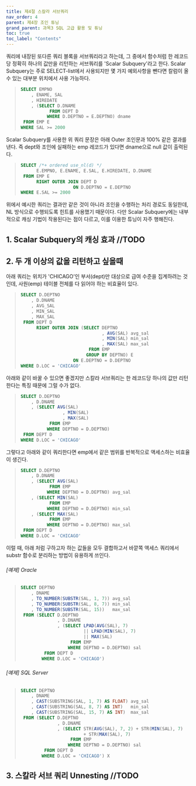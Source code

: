 ```yaml
---
title: 제4절 스칼라 서브쿼리
nav_order: 4
parent: 제4장 조인 튜닝
grand_parent: 과목3 SQL 고급 활용 및 튜닝
toc: true
toc_label: "Contents"
---
```


쿼리에 내장된 또다른 쿼리 블록을 서브쿼리라고 하는데, 그 중에서 함수처럼 한 레코드당 정확히 하나의 값만을 리턴하는 서브쿼리를 'Scalar Subquery'라고 한다. Scalar Subquery는 주로 SELECT-list에서 사용되지만 몇 가지 예외사항을 뺀다면 칼럼이 올 수 있는 대부분 위치에서 사용 가능하다.

>```sql
>SELECT EMPNO
>     , ENAME, SAL
>     , HIREDATE
>     , (SELECT D.DNAME
>            FROM DEPT D
>           WHERE D.DEPTNO = E.DEPTNO) dname
>  FROM EMP E
> WHERE SAL >= 2000 
>```

Scalar Subquery를 사용한 위 쿼리 문장은 아래 Outer 조인문과 100% 같은 결과를 낸다. 즉 dept와 조인에 실패하는 emp 레코드가 있다면 dname으로 null 값이 출력된다.

>```sql
>SELECT /*+ ordered use_nl(d) */
>       E.EMPNO, E.ENAME, E.SAL, E.HIREDATE, D.DNAME
>  FROM EMP E
>       RIGHT OUTER JOIN DEPT D
>                     ON D.DEPTNO = E.DEPTNO
> WHERE E.SAL >= 2000 
>```

위에서 예시한 쿼리는 결과만 같은 것이 아니라 조인을 수행하는 처리 경로도 동일한데, NL 방식으로 수행되도록 힌트를 사용했기 때문이다. 다만 Scalar Subquery에는 내부적으로 캐싱 기법이 작용된다는 점이 다르고, 이를 이용한 튜닝이 자주 행해진다.

## 1. Scalar Subquery의 캐싱 효과 //TODO

## 2. 두 개 이상의 값을 리턴하고 싶을때
아래 쿼리는 위치가 'CHICAGO'인 부서(dept)만 대상으로 급여 수준을 집계하려는 것인데, 사원(emp) 테이블 전체를 다 읽어야 하는 비효율이 있다.

>```sql
>SELECT D.DEPTNO
>     , D.DNAME
>     , AVG_SAL
>     , MIN_SAL
>     , MAX_SAL
>  FROM DEPT D
>       RIGHT OUTER JOIN (SELECT DEPTNO
>                                , AVG(SAL) avg_sal
>                                , MIN(SAL) min_sal
>                                , MAX(SAL) max_sal
>                           FROM EMP
>                          GROUP BY DEPTNO) E
>                     ON E.DEPTNO = D.DEPTNO
> WHERE D.LOC = 'CHICAGO' 
>```

아래와 같이 바꿀 수 있으면 좋겠지만 스칼라 서브쿼리는 한 레코드당 하나의 값만 리턴한다는 특징 때문에 그럴 수가 없다.

>```sql
>SELECT D.DEPTNO
>     , D.DNAME
>     , (SELECT AVG(SAL)
>                 , MIN(SAL)
>                 , MAX(SAL)
>            FROM EMP
>           WHERE DEPTNO = D.DEPTNO)
>  FROM DEPT D
> WHERE D.LOC = 'CHICAGO' 
>```

그렇다고 아래와 같이 쿼리한다면 emp에서 같은 범위를 반복적으로 액세스하는 비효율이 생긴다.

>```sql
>SELECT D.DEPTNO
>     , D.DNAME
>     , (SELECT AVG(SAL)
>            FROM EMP
>           WHERE DEPTNO = D.DEPTNO) avg_sal
>     , (SELECT MIN(SAL)
>            FROM EMP
>           WHERE DEPTNO = D.DEPTNO) min_sal
>     , (SELECT MAX(SAL)
>            FROM EMP
>           WHERE DEPTNO = D.DEPTNO) max_sal
>  FROM DEPT D
> WHERE D.LOC = 'CHICAGO' 
>```

이럴 때, 아래 처럼 구하고자 하는 값들을 모두 결합하고서 바깥쪽 액세스 쿼리에서 substr 함수로 분리하는 방법이 유용하게 쓰인다.

###### [예제] Oracle

>```sql
>SELECT DEPTNO
>     , DNAME
>     , TO_NUMBER(SUBSTR(SAL, 1, 7)) avg_sal
>     , TO_NUMBER(SUBSTR(SAL, 8, 7)) min_sal
>     , TO_NUMBER(SUBSTR(SAL, 15))   max_sal
>  FROM (SELECT D.DEPTNO
>               , D.DNAME
>               , (SELECT LPAD(AVG(SAL), 7)
>                         || LPAD(MIN(SAL), 7)
>                         || MAX(SAL)
>                    FROM EMP
>                   WHERE DEPTNO = D.DEPTNO) sal
>          FROM DEPT D
>         WHERE D.LOC = 'CHICAGO') 
>```

###### [예제] SQL Server

>```sql
>SELECT DEPTNO
>     , DNAME
>     , CAST(SUBSTRING(SAL, 1, 7) AS FLOAT) avg_sal
>     , CAST(SUBSTRING(SAL, 8, 7) AS INT)   min_sal
>     , CAST(SUBSTRING(SAL, 15, 7) AS INT)  max_sal
>  FROM (SELECT D.DEPTNO
>               , D.DNAME
>               , (SELECT STR(AVG(SAL), 7, 2) + STR(MIN(SAL), 7)
>                         + STR(MAX(SAL), 7)
>                    FROM EMP
>                   WHERE DEPTNO = D.DEPTNO) sal
>          FROM DEPT D
>         WHERE D.LOC = 'CHICAGO') X 
>```

## 3. 스칼라 서브 쿼리 Unnesting //TODO

